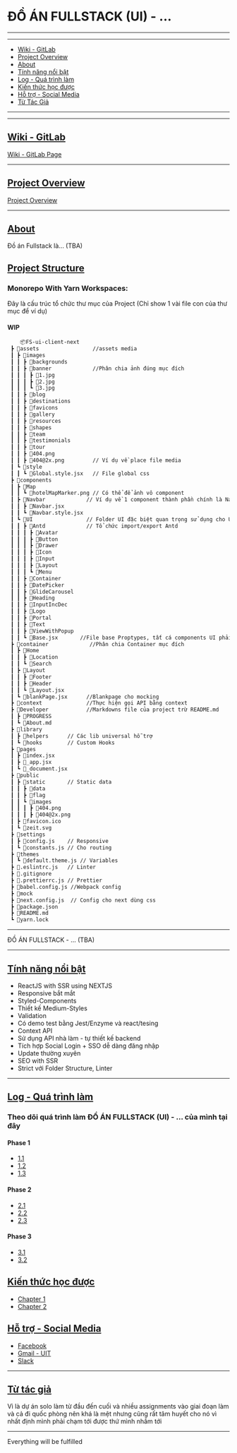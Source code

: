 # ĐỒ ÁN FULLSTACK (UI) - ...

___

---
+ [Wiki - GitLab](https://gitlab.com/php1301/DoAnReactJS/-/wikis/Project-Wiki-about)
+ [Project Overview](https://www.youtube.com/watch?v=__gm2ttLUiI)
+ [About](https://github.com/php1301/vexere-ui/blob/master/Developer/About.md)
+ [Tính năng nổi bật](https://github.com/php1301/vexere-ui/blob/master/Developer/SpecialFeatures.md)
+ [Log - Quá trình làm ](https://github.com/php1301/vexere-ui/tree/master/Developer/PROGRESS)
+ [Kiến thức học được](https://github.com/php1301/vexere-ui/blob/master/Developer/KNOWLEDGE)
+ [Hỗ trợ - Social Media](https://www.facebook.com/dioxittdn.phucprobb)
+ [Từ Tác Giả](https://github.com/php1301/vexere-ui/blob/master/Developer/Info.md)
---
***
## [Wiki - GitLab](https://gitlab.com/php1301/DoAnReactJS/-/wikis/Project-Wiki-about)
[Wiki - GitLab Page](https://gitlab.com/php1301/DoAnReactJS/-/wikis/Project-Wiki-about)
***
## [Project Overview](https://www.youtube.com/watch?v=__gm2ttLUiI)
[Project Overview](https://www.youtube.com/watch?v=__gm2ttLUiI)
***
## [About](https://github.com/php1301/DoAnReactJS/blob/master/Developer/About.md)

Đồ án Fullstack là... (TBA)
## [Project Structure](https://github.com/php1301/vexere-ui/blob/master/Developer/ProjectStructure.md)
### Monorepo With Yarn Workspaces:
Đây là cấu trúc tổ chức thư mục của Project (Chỉ show 1 vài file con của thư mục để ví dụ)
#### WIP

```bash
    📦FS-ui-client-next
 ┣ 📂assets                 //assets media
 ┃ ┣ 📂images
 ┃ ┃ ┣ 📂backgrounds
 ┃ ┃ ┣ 📂banner             //Phân chia ảnh đúng mục đích
 ┃ ┃ ┃ ┣ 📜1.jpg
 ┃ ┃ ┃ ┣ 📜2.jpg
 ┃ ┃ ┃ ┗ 📜3.jpg
 ┃ ┃ ┣ 📂blog            
 ┃ ┃ ┣ 📂destinations
 ┃ ┃ ┣ 📂favicons
 ┃ ┃ ┣ 📂gallery
 ┃ ┃ ┣ 📂resources
 ┃ ┃ ┣ 📂shapes
 ┃ ┃ ┣ 📂team
 ┃ ┃ ┣ 📂testimonials        
 ┃ ┃ ┣ 📂tour
 ┃ ┃ ┣ 📜404.png             
 ┃ ┃ ┣ 📜404@2x.png         // Ví dụ về place file media
 ┃ ┗ 📂style
 ┃ ┃ ┗ 📜Global.style.jsx   // File global css
 ┣ 📂components             
 ┃ ┣ 📂Map
 ┃ ┃ ┗ 📜hotelMapMarker.png // Có thể để ảnh vô component
 ┃ ┣ 📂Navbar             // Ví dụ về 1 component thành phần chính là Navbar - sử dụng styled component
 ┃ ┃ ┣ 📜Navbar.jsx
 ┃ ┃ ┗ 📜Navbar.style.jsx
 ┃ ┗ 📂UI                 // Folder UI đặc biệt quan trọng sử dụng cho UI - libs, snippet, chưa nặng tính logic và custom
 ┃ ┃ ┣ 📂Antd             // Tổ chức import/export Antd 
 ┃ ┃ ┃ ┣ 📂Avatar
 ┃ ┃ ┃ ┣ 📂Button
 ┃ ┃ ┃ ┣ 📂Drawer
 ┃ ┃ ┃ ┣ 📂Icon
 ┃ ┃ ┃ ┣ 📂Input
 ┃ ┃ ┃ ┣ 📂Layout
 ┃ ┃ ┃ ┗ 📂Menu
 ┃ ┃ ┣ 📂Container
 ┃ ┃ ┣ 📂DatePicker
 ┃ ┃ ┣ 📂GlideCarousel
 ┃ ┃ ┣ 📂Heading
 ┃ ┃ ┣ 📂InputIncDec
 ┃ ┃ ┣ 📂Logo
 ┃ ┃ ┣ 📂Portal
 ┃ ┃ ┣ 📂Text
 ┃ ┃ ┣ 📂ViewWithPopup
 ┃ ┃ ┗ 📜Base.jsx       //File base Proptypes, tất cá components UI phải kế thừa từ mục base - default
 ┣ 📂container             //Phân chia Container mục đích
 ┃ ┣ 📂Home
 ┃ ┃ ┣ 📂Location
 ┃ ┃ ┗ 📂Search
 ┃ ┣ 📂Layout
 ┃ ┃ ┣ 📂Footer
 ┃ ┃ ┣ 📂Header
 ┃ ┃ ┗ 📜Layout.jsx
 ┃ ┗ 📜blankPage.jsx      //Blankpage cho mocking
 ┣ 📂context              //Thực hiện gọi API bằng context
 ┣ 📂Developer            //Markdowns file của project trừ README.md
 ┃ ┣ 📂PROGRESS
 ┃ ┗ 📜About.md
 ┣ 📂library
 ┃ ┣ 📂helpers      // Các lib universal hỗ trợ
 ┃ ┗ 📂hooks        // Custom Hooks
 ┣ 📂pages
 ┃ ┣ 📜index.jsx
 ┃ ┣ 📜_app.jsx    
 ┃ ┗ 📜_document.jsx
 ┣ 📂public
 ┃ ┣ 📂static       // Static data
 ┃ ┃ ┣ 📂data
 ┃ ┃ ┣ 📂flag
 ┃ ┃ ┗ 📂images
 ┃ ┃ ┃ ┣ 📜404.png
 ┃ ┃ ┃ ┣ 📜404@2x.png
 ┃ ┣ 📜favicon.ico
 ┃ ┗ 📜zeit.svg
 ┣ 📂settings
 ┃ ┣ 📜config.js    // Responsive
 ┃ ┗ 📜constants.js // Cho routing
 ┣ 📂themes
 ┃ ┗ 📜default.theme.js // Variables
 ┣ 📜.eslintrc.js   // Linter
 ┣ 📜.gitignore
 ┣ 📜.prettierrc.js // Prettier
 ┣ 📜babel.config.js //Webpack config
 ┣ 📜mock
 ┣ 📜next.config.js  // Config cho next dùng css
 ┣ 📜package.json
 ┣ 📜README.md
 ┗ 📜yarn.lock
```
***
ĐỒ ÁN FULLSTACK - ... (TBA)
***
## [Tính năng nổi bật](https://github.com/php1301/vexere-ui/blob/master/Developer/SpecialFeatures.md)
+ ReactJS with SSR using NEXTJS
+ Responsive bắt mắt
+ Styled-Components
+ Thiết kế Medium-Styles
+ Validation
+ Có demo test bằng Jest/Enzyme và react/tesing
+ Context API
+ Sử dụng API nhà làm - tự thiết kế backend
+ Tích hợp Social Login + SSO dễ dàng đăng nhập
+ Update thường xuyên
+ SEO with SSR
+ Strict với Folder Structure, Linter
***
## [Log - Quá trình làm ](https://github.com/php1301/vexere-ui/tree/master/Developer/PROGRESS)
### Theo dõi quá trình làm ĐỒ ÁN FULLSTACK (UI) - ... của mình tại đây
#### Phase 1
+ [1.1](https://github.com/php1301/vexere-ui/blob/master/Developer/PROGRESS/Phase%201/Phase-1_1.md)
+ [1.2](https://github.com/php1301/DoAnReactJS/blob/master/Developer/PROGRESS/Phase%201/Phase-1_2.md)
+ [1.3](https://github.com/php1301/DoAnReactJS/blob/master/Developer/PROGRESS/Phase%201/Phase-1_3.md)
#### Phase 2
+ [2.1](https://github.com/php1301/vexere-ui/blob/master/Developer/PROGRESS/Phase%202/Phase-2_1.md)
+ [2.2](https://github.com/php1301/DoAnReactJS/blob/master/Developer/PROGRESS/Phase%202/Phase-2_2.md)
+ [2.3](https://github.com/php1301/DoAnReactJS/blob/master/Developer/PROGRESS/Phase%202/Phase-2_3.md)
#### Phase 3
+ [3.1](https://github.com/php1301/DoAnReactJS/blob/master/Developer/PROGRESS/Phase%203/Phase-3_1.md)
+ [3.2](https://github.com/php1301/DoAnReactJS/blob/master/Developer/PROGRESS/Phase%203/Phase-3_2.md)
## [Kiến thức học được](https://github.com/php1301/vexere-ui/blob/master/Developer/KNOWLEDGE)
+ [Chapter 1](https://github.com/php1301/vexere-ui/blob/master/Developer/KNOWLEDGE/Knowledge_1.md)
+ [Chapter 2](https://github.com/php1301/vexere-ui/blob/master/Developer/KNOWLEDGE/Knowledge_2.md)
## [Hỗ trợ - Social Media](https://www.facebook.com/dioxittdn.phucprobb)
+ [Facebook](https://www.facebook.com/dioxittdn.phucprobb)
+ [Gmail - UIT](19520854@gm.uit.edu.vn)
+ [Slack](https://join.slack.com/t/reactjsgroupe/shared_invite/enQtNzk4MzkxMjc2MDIyLWIzZTNlNzVlZmM4YjExYWYyMzhkMmZlYzg2YjJhNWRiMzQ5YmE5ZDMyNmYyNzVlN2VhYTNhYWEwNDhlODA4MWM)
***
## [Từ tác giả](https://github.com/php1301/vexere-ui/blob/master/Developer/Info.md)
Vì là dự án solo làm từ đầu đến cuối và nhiều assignments vào giai đoạn làm và cả đi quốc phòng nên khá là mệt nhưng cũng rất tâm huyết cho nó vì nhất định mình phải chạm tới được thứ mình nhắm tới
***
Everything will be fulfilled
